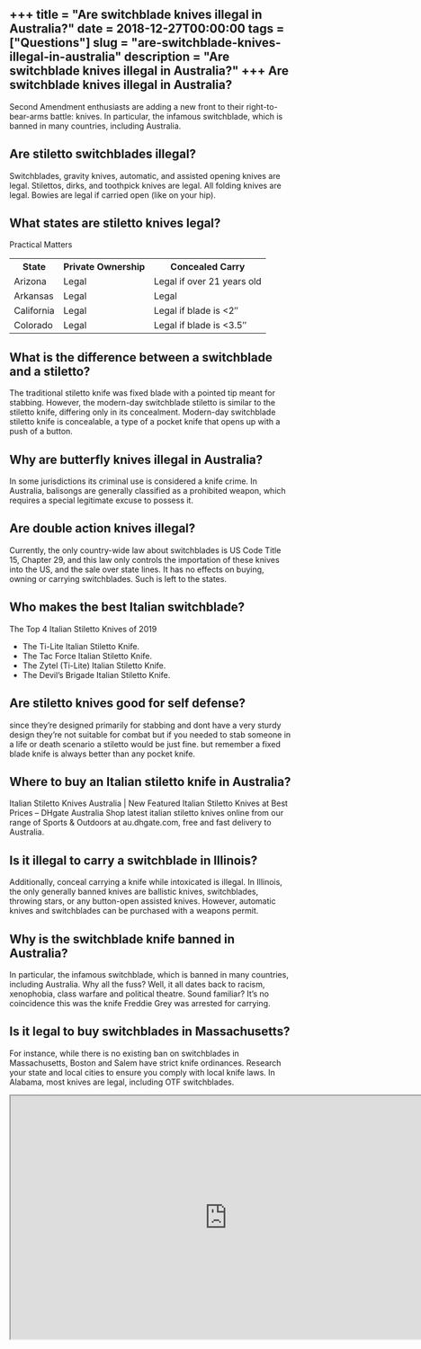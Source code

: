 +++
title = "Are switchblade knives illegal in Australia?"
date = 2018-12-27T00:00:00
tags = ["Questions"]
slug = "are-switchblade-knives-illegal-in-australia"
description = "Are switchblade knives illegal in Australia?"
+++
Are switchblade knives illegal in Australia?
--------------------------------------------

Second Amendment enthusiasts are adding a new front to their right-to-bear-arms battle: knives. In particular, the infamous switchblade, which is banned in many countries, including Australia.

Are stiletto switchblades illegal?
----------------------------------

Switchblades, gravity knives, automatic, and assisted opening knives are legal. Stilettos, dirks, and toothpick knives are legal. All folding knives are legal. Bowies are legal if carried open (like on your hip).

What states are stiletto knives legal?
--------------------------------------

Practical Matters

<table><tr><th>State</th><th>Private Ownership</th><th>Concealed Carry</th></tr><tr><td>Arizona</td><td>Legal</td><td>Legal if over 21 years old</td></tr><tr><td>Arkansas</td><td>Legal</td><td>Legal</td></tr><tr><td>California</td><td>Legal</td><td>Legal if blade is &lt;2″</td></tr><tr><td>Colorado</td><td>Legal</td><td>Legal if blade is &lt;3.5″</td></tr></table>

What is the difference between a switchblade and a stiletto?
------------------------------------------------------------

The traditional stiletto knife was fixed blade with a pointed tip meant for stabbing. However, the modern-day switchblade stiletto is similar to the stiletto knife, differing only in its concealment. Modern-day switchblade stiletto knife is concealable, a type of a pocket knife that opens up with a push of a button.

Why are butterfly knives illegal in Australia?
----------------------------------------------

In some jurisdictions its criminal use is considered a knife crime. In Australia, balisongs are generally classified as a prohibited weapon, which requires a special legitimate excuse to possess it.

Are double action knives illegal?
---------------------------------

Currently, the only country-wide law about switchblades is US Code Title 15, Chapter 29, and this law only controls the importation of these knives into the US, and the sale over state lines. It has no effects on buying, owning or carrying switchblades. Such is left to the states.

Who makes the best Italian switchblade?
---------------------------------------

The Top 4 Italian Stiletto Knives of 2019

- The Ti-Lite Italian Stiletto Knife.
- The Tac Force Italian Stiletto Knife.
- The Zytel (Ti-Lite) Italian Stiletto Knife.
- The Devil’s Brigade Italian Stiletto Knife.

Are stiletto knives good for self defense?
------------------------------------------

since they’re designed primarily for stabbing and dont have a very sturdy design they’re not suitable for combat but if you needed to stab someone in a life or death scenario a stiletto would be just fine. but remember a fixed blade knife is always better than any pocket knife.

Where to buy an Italian stiletto knife in Australia?
----------------------------------------------------

Italian Stiletto Knives Australia | New Featured Italian Stiletto Knives at Best Prices – DHgate Australia Shop latest italian stiletto knives online from our range of Sports &amp; Outdoors at au.dhgate.com, free and fast delivery to Australia.

Is it illegal to carry a switchblade in Illinois?
-------------------------------------------------

Additionally, conceal carrying a knife while intoxicated is illegal. In Illinois, the only generally banned knives are ballistic knives, switchblades, throwing stars, or any button-open assisted knives. However, automatic knives and switchblades can be purchased with a weapons permit.

Why is the switchblade knife banned in Australia?
-------------------------------------------------

In particular, the infamous switchblade, which is banned in many countries, including Australia. Why all the fuss? Well, it all dates back to racism, xenophobia, class warfare and political theatre. Sound familiar? It’s no coincidence this was the knife Freddie Grey was arrested for carrying.

Is it legal to buy switchblades in Massachusetts?
-------------------------------------------------

For instance, while there is no existing ban on switchblades in Massachusetts, Boston and Salem have strict knife ordinances. Research your state and local cities to ensure you comply with local knife laws. In Alabama, most knives are legal, including OTF switchblades.

<iframe allow="accelerometer; autoplay; clipboard-write; encrypted-media; gyroscope; picture-in-picture" allowfullscreen="" class="__youtube_prefs__  epyt-is-override  no-lazyload" data-no-lazy="1" data-origheight="433" data-origwidth="770" data-skipgform_ajax_framebjll="" height="433" id="_ytid_39933" loading="lazy" src="https://www.youtube.com/embed/BbnqtwljEws?enablejsapi=1&autoplay=0&cc_load_policy=0&cc_lang_pref=&iv_load_policy=1&loop=0&modestbranding=0&rel=1&fs=1&playsinline=0&autohide=2&theme=dark&color=red&controls=1&" title="YouTube player" width="770"></iframe>